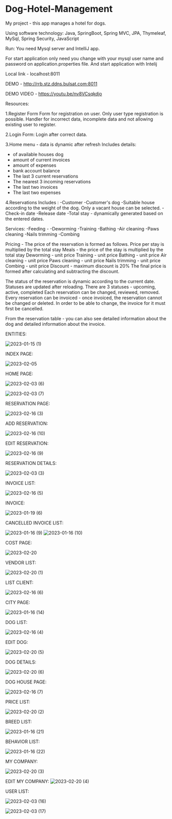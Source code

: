 # Dog-Hotel-Management
My project  -  this app manages a hotel for dogs.

Using software technology: Java, SpringBoot, Spring MVC, JPA, Thymeleaf, MySql, Spring Security, JavaScript



Run:
You need Mysql server and IntelliJ app.

For start application only need you change with your 
mysql user name and password on application.properties file. And start application with Intelij

Local link - localhost:8011

DEMO - http://rrb.stz.ddns.bulsat.com:8011

DEMO VIDEO - https://youtu.be/nv8VCsqkdjo

Resources:

1.Register Form
Form for registration on user.
Оnly user type registration is possible.
Handler for incorrect data, incomplete data and not allowing existing user to register.

2.Login Form:
Login after correct data.

3.Home menu - data is dynamic after refresh
Includes details:
- of available houses dog
- amount of current invoices
- amount of expenses
- bank account balance
- The last 3 current reservations
- Тhe nearest 3 incoming reservations
- The last two invoices
- The last two expenses

4.Reservations
Includes :
-Customer
-Customer's dog
-Suitable house according to the weight of the dog. Only a vacant house can be selected.
-Check-in date
-Release date
-Total stay - dynamically generated based on the entered dates.

Services:
-Feeding -
-Deworming
-Training
-Bathing
-Air cleaning
-Paws cleaning
-Nails trimming
-Combing

Pricing -
The price of the reservation is formed as follows.
Price per stay is multiplied by the total stay
Meals - the price of the stay is multiplied by the total stay
Deworming - unit price
Training - unit price
Bathing - unit price
Air cleaning - unit price
Paws cleaning - unit price
Nails trimming - unit price
Combing - unit price
Discount - maximum discount is 20%
The final price is formed after calculating and subtracting the discount.

The status of the reservation is dynamic according to the current date. Statuses are updated after reloading.
There are 3 statuses - upcoming, active, completed
Each reservation can be changed, reviewed, removed.
Every reservation can be invoiced - once invoiced, the reservation cannot be changed or deleted. In order to be able to change, the invoice for it must first be cancelled.

From the reservation table - you can also see detailed information about the dog and detailed information about the invoice.


ENTITIES:


![2023-01-15 (1)](https://user-images.githubusercontent.com/29566751/212567330-44576c42-be8c-42c3-8a70-08ee0a75dde8.png)


INDEX PAGE:




![2023-02-05](https://user-images.githubusercontent.com/29566751/216809212-7d1d8098-b26b-44a3-bbb1-6304d6a2270e.png)



HOME PAGE:

![2023-02-03 (6)](https://user-images.githubusercontent.com/29566751/216555758-cbd3cc0d-55d7-451d-a356-c78c124eca7e.png)



![2023-02-03 (7)](https://user-images.githubusercontent.com/29566751/216555785-cf317081-91cf-423d-a9bc-72bdc05132f8.png)


RESERVATION PAGE:



![2023-02-16 (3)](https://user-images.githubusercontent.com/29566751/219396393-d2d7916b-b2bd-46f9-9bd5-db97a405fc43.png)




ADD RESERVATION:

![2023-02-16 (10)](https://user-images.githubusercontent.com/29566751/219396726-e5ba1566-eb8c-4257-8252-c547de5b1685.png)



EDIT RESERVATION:


![2023-02-16 (9)](https://user-images.githubusercontent.com/29566751/219396329-a1c32473-46a1-444f-81a1-aff80141c18a.png)


RESERVATION DETAILS:

![2023-02-03 (3)](https://user-images.githubusercontent.com/29566751/216556132-c64d71d0-e2a4-4b38-aa38-f4d48d1a7f87.png)



INVOICE LIST:



![2023-02-16 (5)](https://user-images.githubusercontent.com/29566751/219395477-9f9b9b90-7194-43fa-b6c7-0eb5da15076f.png)


INVOICE:


![2023-01-19 (6)](https://user-images.githubusercontent.com/29566751/213428876-ca7d91c8-18ea-4862-881d-021cdbf65033.png)



CANCELLED INVOICE LIST:

![2023-01-16 (9)](https://user-images.githubusercontent.com/29566751/212759731-230cef0a-bede-433b-8f8a-1bf2f6cc0467.png)
![2023-01-16 (10)](https://user-images.githubusercontent.com/29566751/212759755-6e71a731-5e49-4d6f-8d60-c9bdd79473e1.png)

COST PAGE:


![2023-02-20](https://user-images.githubusercontent.com/29566751/220043964-a6d7e67c-d0aa-47a6-9e9e-0f7f092f82dd.png)


VENDOR LIST:


![2023-02-20 (1)](https://user-images.githubusercontent.com/29566751/220043989-fffbfed4-fdad-4c89-acf3-3d286a88120e.png)



LIST CLIENT:

![2023-02-16 (6)](https://user-images.githubusercontent.com/29566751/219395556-d066a836-413d-44d8-8696-4470503ae65a.png)



CITY PAGE:

![2023-01-16 (14)](https://user-images.githubusercontent.com/29566751/212759898-99536124-094c-449b-9b46-2dd66b2801f3.png)

DOG LIST:


![2023-02-16 (4)](https://user-images.githubusercontent.com/29566751/219395593-7f9576ea-1573-4a16-931e-207200a04094.png)


EDIT DOG:


![2023-02-20 (5)](https://user-images.githubusercontent.com/29566751/220045762-cfa2c673-333a-463c-84e5-4d068df8eb21.png)


DOG DETAILS:

![2023-02-20 (6)](https://user-images.githubusercontent.com/29566751/220045795-519c3bcb-5fd2-4992-829d-25269808ea95.png)


DOG HOUSE PAGE:


![2023-02-16 (7)](https://user-images.githubusercontent.com/29566751/219395709-872c9dd6-779c-441f-904f-6eda35c1ae74.png)

PRICE LIST:

![2023-02-20 (2)](https://user-images.githubusercontent.com/29566751/220044626-0c09b29b-d29e-4dbe-8e73-2f626bcb1780.png)


BREED LIST:

![2023-01-16 (21)](https://user-images.githubusercontent.com/29566751/212760028-bb01509a-7530-4dea-bfb0-dab8255cf996.png)


BEHAVIOR LIST:

![2023-01-16 (22)](https://user-images.githubusercontent.com/29566751/212760046-47649eb3-5f46-4762-9219-59dfe408394c.png)


MY COMPANY:

![2023-02-20 (3)](https://user-images.githubusercontent.com/29566751/220044657-04f4c7fa-fbb2-4cd8-a9eb-65404067e474.png)


EDIT MY COMPANY:
![2023-02-20 (4)](https://user-images.githubusercontent.com/29566751/220044705-0d974567-99dd-4b9c-a011-b81fb5574e9c.png)


USER LIST:

![2023-02-03 (16)](https://user-images.githubusercontent.com/29566751/216556845-9a9fe667-a203-4a8e-9c27-f11f30810670.png)

![2023-02-03 (17)](https://user-images.githubusercontent.com/29566751/216556855-01517646-739c-4715-9fc1-10dfc6f8abf3.png)

